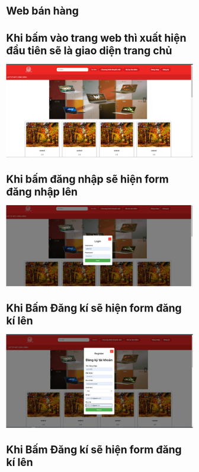 # Web bán hàng
# Khi bấm vào trang web thì xuất hiện đầu tiên sẽ là giao diện trang chủ
![Sản phẩm](./img/trangchu.jpg)
# Khi bấm đăng nhập sẽ hiện form đăng nhập lên
![Sản phẩm](./img/login.jpg)
# Khi Bấm Đăng kí sẽ hiện form đăng kí lên
![Sản phẩm](./img/signup.jpg)
# Khi Bấm Đăng kí sẽ hiện form đăng kí lên
